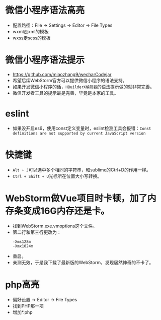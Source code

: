 # 微信小程序语法高亮
* 配置路径：File -> Settings -> Editor -> File Types
* wxml走xml的模板
* wxss走scss的模板

# 微信小程序语法提示
* https://github.com/miaozhang9/wecharCodejar
* 希望后续WebStorm官方可以提供微信小程序的语法支持。
* 如果开发微信小程序的话，```HBuilderX编辑器```的语法提示做的就非常完善。
* 微信开发者工具的提示最是完善，毕竟是本家的工具。

# eslint
* 如果没开启es6，使用const定义变量时，eslint检测工具会报错：```Const definitions are not supported by current JavaScript version```

# 快捷键
* ```Alt + J```可以选中多个相同的字符串，和sublime的Ctrl+D的作用一样。
* ```Ctrl + Shift + U```光标所在位置大小写转换。

# WebStorm做Vue项目时卡顿，加了内存条变成16G内存还是卡。
* 找到WebStorm.exe.vmoptions这个文件。
* 第二行和第三行更改为：
    ```
    -Xms128m
    -Xmx1024m
    ```
* 重启。
* 亲测无效，于是我下载了最新版的WebStorm，发现居然神奇的不卡了。

# php高亮
* 偏好设置 -> Editor -> File Types
* 找到PHP那一项
* 增加*.php
